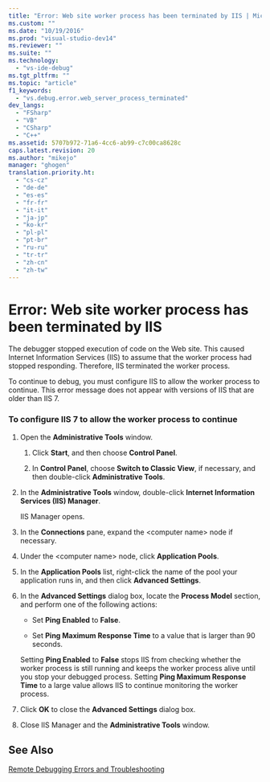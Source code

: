 ```yaml
---
title: "Error: Web site worker process has been terminated by IIS | Microsoft Docs"
ms.custom: ""
ms.date: "10/19/2016"
ms.prod: "visual-studio-dev14"
ms.reviewer: ""
ms.suite: ""
ms.technology: 
  - "vs-ide-debug"
ms.tgt_pltfrm: ""
ms.topic: "article"
f1_keywords: 
  - "vs.debug.error.web_server_process_terminated"
dev_langs: 
  - "FSharp"
  - "VB"
  - "CSharp"
  - "C++"
ms.assetid: 5707b972-71a6-4cc6-ab99-c7c00ca8628c
caps.latest.revision: 20
ms.author: "mikejo"
manager: "ghogen"
translation.priority.ht: 
  - "cs-cz"
  - "de-de"
  - "es-es"
  - "fr-fr"
  - "it-it"
  - "ja-jp"
  - "ko-kr"
  - "pl-pl"
  - "pt-br"
  - "ru-ru"
  - "tr-tr"
  - "zh-cn"
  - "zh-tw"
---
```

# Error: Web site worker process has been terminated by IIS
The debugger stopped execution of code on the Web site. This caused Internet Information Services (IIS) to assume that the worker process had stopped responding. Therefore, IIS terminated the worker process.  
  
 To continue to debug, you must configure IIS to allow the worker process to continue. This error message does not appear with versions of IIS that are older than IIS 7.  
  
### To configure IIS 7 to allow the worker process to continue  
  
1.  Open the **Administrative Tools** window.  
  
    1.  Click **Start**, and then choose **Control Panel**.  
  
    2.  In **Control Panel**, choose **Switch to Classic View**, if necessary, and then double-click **Administrative Tools**.  
  
2.  In the **Administrative Tools** window, double-click **Internet Information Services (IIS) Manager**.  
  
     IIS Manager opens.  
  
3.  In the **Connections** pane, expand the \<computer name> node if necessary.  
  
4.  Under the \<computer name> node, click **Application Pools**.  
  
5.  In the **Application Pools** list, right-click the name of the pool your application runs in, and then click **Advanced Settings**.  
  
6.  In the **Advanced Settings** dialog box, locate the **Process Model** section, and perform one of the following actions:  
  
    -   Set **Ping Enabled** to **False**.  
  
    -   Set **Ping Maximum Response Time** to a value that is larger than 90 seconds.  
  
     Setting **Ping Enabled** to **False** stops IIS from checking whether the worker process is still running and keeps the worker process alive until you stop your debugged process. Setting **Ping Maximum Response Time** to a large value allows IIS to continue monitoring the worker process.  
  
7.  Click **OK** to close the **Advanced Settings** dialog box.  
  
8.  Close IIS Manager and the **Administrative Tools** window.  
  
## See Also  
 [Remote Debugging Errors and Troubleshooting](../debugger/remote-debugging-errors-and-troubleshooting.md)